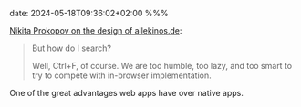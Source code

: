 date: 2024-05-18T09:36:02+02:00
%%%

[Nikita Prokopov  on the design of allekinos.de](https://tonsky.me/blog/allekinos/):

> But how do I search?
> 
> Well, Ctrl+F, of course. We are too humble, too lazy, and too smart to try to compete with in-browser implementation.

One of the great advantages web apps have over native apps.
